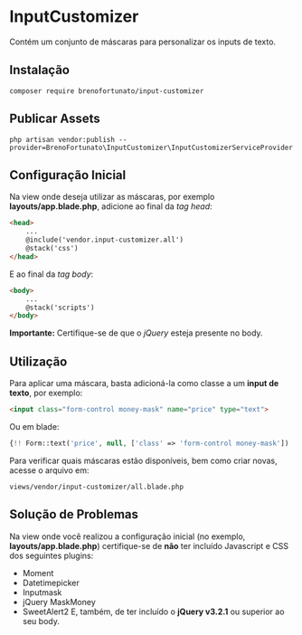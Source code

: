 # InputCustomizer
Contém um conjunto de máscaras para personalizar os inputs de texto.

## Instalação
```
composer require brenofortunato/input-customizer
```

## Publicar Assets
```
php artisan vendor:publish --provider=BrenoFortunato\InputCustomizer\InputCustomizerServiceProvider  
```

## Configuração Inicial
Na view onde deseja utilizar as máscaras, por exemplo **layouts/app.blade.php**, adicione ao final da *tag head*:
```html
<head>
    ...
    @include('vendor.input-customizer.all')
    @stack('css')
</head>
```

E ao final da *tag body*:
```html
<body>
    ...
    @stack('scripts')
</body>
```

**Importante:** Certifique-se de que o *jQuery* esteja presente no body.

## Utilização
Para aplicar uma máscara, basta adicioná-la como classe a um **input de texto**, por exemplo:
```html
<input class="form-control money-mask" name="price" type="text">
```

Ou em blade:
```php
{!! Form::text('price', null, ['class' => 'form-control money-mask']) !!}
```

Para verificar quais máscaras estão disponíveis, bem como criar novas, acesse o arquivo em:
```
views/vendor/input-customizer/all.blade.php
```

## Solução de Problemas
Na view onde você realizou a configuração inicial (no exemplo, **layouts/app.blade.php**) certifique-se de **não** ter incluído Javascript e CSS dos seguintes plugins:
- Moment
- Datetimepicker
- Inputmask
- jQuery MaskMoney
- SweetAlert2
E, também, de ter incluído o **jQuery v3.2.1** ou superior ao seu body.